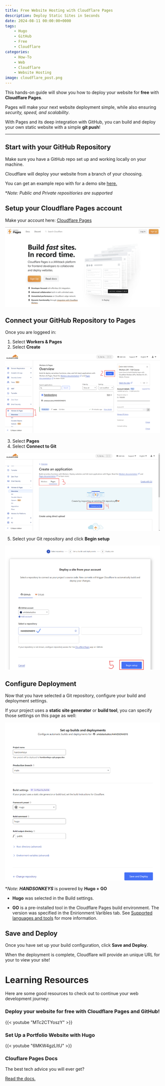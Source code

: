 ```yaml
---
title: Free Website Hosting with Cloudflare Pages
description: Deploy Static Sites in Seconds
date: 2024-08-11 00:00:00+0000
tags: 
    - Hugo
    - GitHub
    - Free
    - Cloudflare
categories:
    - How-To
    - Web
    - Cloudflare
    - Website Hosting
image: cloudflare_post.png
---
```


This hands-on guide will show you how to deploy your website for **free** with **Cloudflare Pages**.

Pages will make your next website deployment simple, while also ensuring *security, speed, and scalability*.

With Pages and its deep integration with GitHub, you can build and deploy your own static website with a simple **git push**!


-----

## Start with your GitHub Repository

Make sure you have a GitHub repo set up and working locally on your machine.

Cloudflare will deploy your website from a branch of your choosing.

You can get an example repo with for a demo site [here.](https://github.com/CaiJimmy/hugo-theme-stack-starter)

**Note: Public and Private repositiories are supported*


## Setup your Cloudflare Pages account

Make your account here: [Cloudflare Pages](https://pages.cloudflare.com/)

![Click "Sign Up"](landing_page.png)


## Connect your GitHub Repository to Pages

Once you are loggeed in:

1. Select **Workers & Pages**
1. Select **Create**

![Create a new application on the Account Page](account_page.png)

3. Select **Pages**
4. Select **Connect to Git**

![Integrate your Git Account on the Create Page](create_page.png)

5. Select your Git repository and click **Begin setup**

![Connect your Git repository](select_repo.png)

## Configure Deployment

Now that you have selected a Git repository, configure your build and deployment settings.

If your project uses a **static site generator** or **build tool**, you can specify those settings on this page as well:

![Build and Deployment Settings](image.png)

**Note*: ***HANDSONKEYS*** is powered by **Hugo + GO**

*  **Hugo** was selected in the Build settings.

* **GO** is a pre-installed tool in the Cloudflare Pages build environment. The version was specified in the Enirionment Varibles tab. See [Supported languages and tools](https://developers.cloudflare.com/pages/configuration/language-support-and-tools/) for more information.


## Save and Deploy

Once you have set up your build configuration, click **Save and Deploy**. 

When the deployment is complete, Cloudflare will provide an unique URL for your to view your site!



# Learning Resources

Here are some good resources to check out to continue your web development journey: 


### Deploy your website for free with Cloudflare Pages and GitHub!

{{< youtube "MTc2CTYoszY" >}}

### Set Up a Portfolio Website with Hugo

{{< youtube "6MKW4gzLItU" >}}

### Clouflare Pages Docs
The best tech advice you will ever get?

[Read the docs.](https://developers.cloudflare.com/pages)






